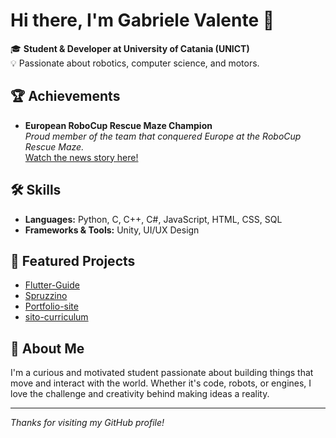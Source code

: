 # Hi there, I'm Gabriele Valente 👋

🎓 **Student & Developer at University of Catania (UNICT)**  
💡 Passionate about robotics, computer science, and motors.

## 🏆 Achievements

- **European RoboCup Rescue Maze Champion**  
  _Proud member of the team that conquered Europe at the RoboCup Rescue Maze._  
  [Watch the news story here!](https://www.ilgiornale.it/video/attualit/l-iis-e-fermi-r-guttuso-giarre-conquista-l-europa-terzo-2493723.html)

## 🛠️ Skills

- **Languages:** Python, C, C++, C#, JavaScript, HTML, CSS, SQL
- **Frameworks & Tools:** Unity, UI/UX Design

## 🚀 Featured Projects

- [Flutter-Guide](https://github.com/gabriiivale007/Flutter-Guide)
- [Spruzzino](https://github.com/gabriiivale007/Spruzzino)
- [Portfolio-site](https://github.com/gabriiivale007/Portfolio-site)
- [sito-curriculum](https://github.com/gabriiivale007/sito-curriculum)

## 🔗 About Me

I'm a curious and motivated student passionate about building things that move and interact with the world. Whether it's code, robots, or engines, I love the challenge and creativity behind making ideas a reality.

---

_Thanks for visiting my GitHub profile!_
